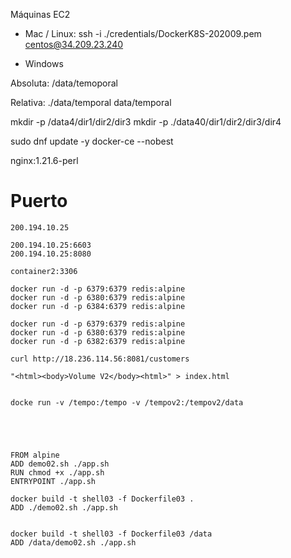 Máquinas EC2


* Mac / Linux:
ssh -i ./credentials/DockerK8S-202009.pem centos@34.209.23.240

* Windows


Absoluta:
/data/temoporal

Relativa:
./data/temporal
data/temporal


mkdir -p /data4/dir1/dir2/dir3
mkdir -p ./data40/dir1/dir2/dir3/dir4


sudo dnf update -y docker-ce --nobest

nginx:1.21.6-perl


# Puerto
```
200.194.10.25

200.194.10.25:6603
200.194.10.25:8080

container2:3306

docker run -d -p 6379:6379 redis:alpine
docker run -d -p 6380:6379 redis:alpine
docker run -d -p 6384:6379 redis:alpine

docker run -d -p 6379:6379 redis:alpine
docker run -d -p 6380:6379 redis:alpine
docker run -d -p 6382:6379 redis:alpine

curl http://18.236.114.56:8081/customers

"<html><body>Volume V2</body><html>" > index.html


docke run -v /tempo:/tempo -v /tempov2:/tempov2/data




   
FROM alpine
ADD demo02.sh ./app.sh
RUN chmod +x ./app.sh
ENTRYPOINT ./app.sh

docker build -t shell03 -f Dockerfile03 .
ADD ./demo02.sh ./app.sh


docker build -t shell03 -f Dockerfile03 /data
ADD /data/demo02.sh ./app.sh
```
